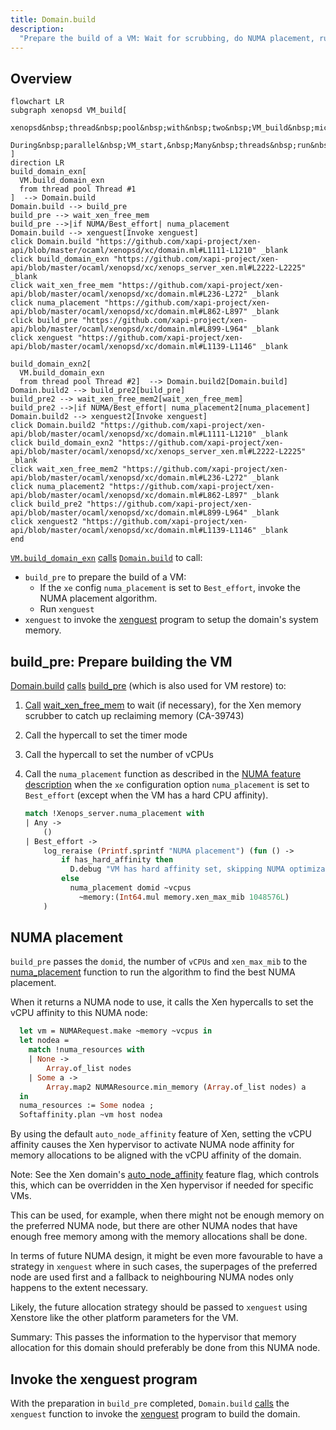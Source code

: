 ```yaml
---
title: Domain.build
description:
  "Prepare the build of a VM: Wait for scrubbing, do NUMA placement, run xenguest."
---
```


## Overview

```mermaid
flowchart LR
subgraph xenopsd VM_build[
  xenopsd&nbsp;thread&nbsp;pool&nbsp;with&nbsp;two&nbsp;VM_build&nbsp;micro#8209;ops:
  During&nbsp;parallel&nbsp;VM_start,&nbsp;Many&nbsp;threads&nbsp;run&nbsp;this&nbsp;in&nbsp;parallel!
]
direction LR
build_domain_exn[
  VM.build_domain_exn
  from thread pool Thread #1
]  --> Domain.build
Domain.build --> build_pre
build_pre --> wait_xen_free_mem
build_pre -->|if NUMA/Best_effort| numa_placement
Domain.build --> xenguest[Invoke xenguest]
click Domain.build "https://github.com/xapi-project/xen-api/blob/master/ocaml/xenopsd/xc/domain.ml#L1111-L1210" _blank
click build_domain_exn "https://github.com/xapi-project/xen-api/blob/master/ocaml/xenopsd/xc/xenops_server_xen.ml#L2222-L2225" _blank
click wait_xen_free_mem "https://github.com/xapi-project/xen-api/blob/master/ocaml/xenopsd/xc/domain.ml#L236-L272" _blank
click numa_placement "https://github.com/xapi-project/xen-api/blob/master/ocaml/xenopsd/xc/domain.ml#L862-L897" _blank
click build_pre "https://github.com/xapi-project/xen-api/blob/master/ocaml/xenopsd/xc/domain.ml#L899-L964" _blank
click xenguest "https://github.com/xapi-project/xen-api/blob/master/ocaml/xenopsd/xc/domain.ml#L1139-L1146" _blank

build_domain_exn2[
  VM.build_domain_exn
  from thread pool Thread #2]  --> Domain.build2[Domain.build]
Domain.build2 --> build_pre2[build_pre]
build_pre2 --> wait_xen_free_mem2[wait_xen_free_mem]
build_pre2 -->|if NUMA/Best_effort| numa_placement2[numa_placement]
Domain.build2 --> xenguest2[Invoke xenguest]
click Domain.build2 "https://github.com/xapi-project/xen-api/blob/master/ocaml/xenopsd/xc/domain.ml#L1111-L1210" _blank
click build_domain_exn2 "https://github.com/xapi-project/xen-api/blob/master/ocaml/xenopsd/xc/xenops_server_xen.ml#L2222-L2225" _blank
click wait_xen_free_mem2 "https://github.com/xapi-project/xen-api/blob/master/ocaml/xenopsd/xc/domain.ml#L236-L272" _blank
click numa_placement2 "https://github.com/xapi-project/xen-api/blob/master/ocaml/xenopsd/xc/domain.ml#L862-L897" _blank
click build_pre2 "https://github.com/xapi-project/xen-api/blob/master/ocaml/xenopsd/xc/domain.ml#L899-L964" _blank
click xenguest2 "https://github.com/xapi-project/xen-api/blob/master/ocaml/xenopsd/xc/domain.ml#L1139-L1146" _blank
end
```

[`VM.build_domain_exn`](https://github.com/xapi-project/xen-api/blob/master/ocaml/xenopsd/xc/xenops_server_xen.ml#L2024-L2248)
[calls](https://github.com/xapi-project/xen-api/blob/master/ocaml/xenopsd/xc/xenops_server_xen.ml#L2222-L2225)
[`Domain.build`](https://github.com/xapi-project/xen-api/blob/master/ocaml/xenopsd/xc/domain.ml#L1111-L1210)
to call:
- `build_pre` to prepare the build of a VM:
  - If the `xe` config `numa_placement` is set to `Best_effort`, invoke the NUMA placement algorithm.
  - Run `xenguest`
- `xenguest` to invoke the [xenguest](xenguest) program to setup the domain's system memory.

## build_pre: Prepare building the VM

[Domain.build](https://github.com/xapi-project/xen-api/blob/master/ocaml/xenopsd/xc/domain.ml#L1111-L1210)
[calls](https://github.com/xapi-project/xen-api/blob/master/ocaml/xenopsd/xc/domain.ml#L1137)
[build_pre](https://github.com/xapi-project/xen-api/blob/master/ocaml/xenopsd/xc/domain.ml#L899-L964)
(which is also used for VM restore) to:

1.  [Call](https://github.com/xapi-project/xen-api/blob/master/ocaml/xenopsd/xc/domain.ml#L902-L911)
    [wait_xen_free_mem](https://github.com/xapi-project/xen-api/blob/master/ocaml/xenopsd/xc/domain.ml#L236-L272)
    to wait (if necessary), for the Xen memory scrubber to catch up reclaiming memory (CA-39743)
2.  Call the hypercall to set the timer mode
3.  Call the hypercall to set the number of vCPUs
4.  Call the `numa_placement` function
    as described in the [NUMA feature description](/toolstack/features/NUMA)
    when the `xe` configuration option `numa_placement` is set to `Best_effort`
    (except when the VM has a hard CPU affinity).

    ```ml
    match !Xenops_server.numa_placement with
    | Any ->
        ()
    | Best_effort ->
        log_reraise (Printf.sprintf "NUMA placement") (fun () ->
            if has_hard_affinity then
              D.debug "VM has hard affinity set, skipping NUMA optimization"
            else
              numa_placement domid ~vcpus
                ~memory:(Int64.mul memory.xen_max_mib 1048576L)
        )
    ```

## NUMA placement

`build_pre` passes the `domid`, the number of `vCPUs` and `xen_max_mib` to the
[numa_placement](https://github.com/xapi-project/xen-api/blob/master/ocaml/xenopsd/xc/domain.ml#L862-L897)
function to run the algorithm to find the best NUMA placement.

When it returns a NUMA node to use, it calls the Xen hypercalls
to set the vCPU affinity to this NUMA node:

```ml
  let vm = NUMARequest.make ~memory ~vcpus in
  let nodea =
    match !numa_resources with
    | None ->
        Array.of_list nodes
    | Some a ->
        Array.map2 NUMAResource.min_memory (Array.of_list nodes) a
  in
  numa_resources := Some nodea ;
  Softaffinity.plan ~vm host nodea
```

By using the default `auto_node_affinity` feature of Xen,
setting the vCPU affinity causes the Xen hypervisor to activate
NUMA node affinity for memory allocations to be aligned with
the vCPU affinity of the domain.

Note: See the Xen domain's
[auto_node_affinity](https://wiki.xenproject.org/wiki/NUMA_node_affinity_in_the_Xen_hypervisor)
feature flag, which controls this, which can be overridden in the
Xen hypervisor if needed for specific VMs.

This can be used, for example, when there might not be enough memory
on the preferred NUMA node, but there are other NUMA nodes that have
enough free memory among with the memory allocations shall be done.

In terms of future NUMA design, it might be even more favourable to
have a strategy in `xenguest` where in such cases, the superpages
of the preferred node are used first and a fallback to neighbouring
NUMA nodes only happens to the extent necessary.

Likely, the future allocation strategy should be passed to `xenguest`
using Xenstore like the other platform parameters for the VM.

Summary: This passes the information to the hypervisor that memory
allocation for this domain should preferably be done from this NUMA node.

## Invoke the xenguest program

With the preparation in `build_pre` completed, `Domain.build`
[calls](https://github.com/xapi-project/xen-api/blob/master/ocaml/xenopsd/xc/domain.ml#L1127-L1155)
the `xenguest` function to invoke the [xenguest](xenguest) program to build the domain.

